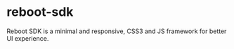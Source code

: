 # reboot-sdk
Reboot SDK is a minimal and responsive, CSS3 and JS framework for better UI experience. 
